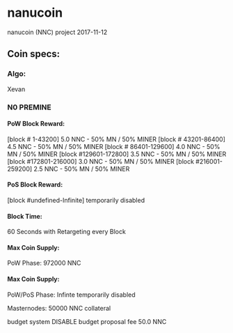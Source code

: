 # nanucoin
nanucoin (NNC)
project 2017-11-12

## Coin specs:
### Algo: 
Xevan

### N0 PREMINE

#### PoW Block Reward:
[block #     1-43200] 5.0 NNC - 50% MN / 50% MINER
[block # 43201-86400] 4.5 NNC - 50% MN / 50% MINER
[block # 86401-129600] 4.0 NNC - 50% MN / 50% MINER
[block #129601-172800] 3.5 NNC - 50% MN / 50% MINER
[block #172801-216000] 3.0 NNC - 50% MN / 50% MINER
[block #216001-259200] 2.5 NNC - 50% MN / 50% MINER

#### PoS Block Reward:
[block #undefined-Infinite] temporarily disabled

#### Block Time:
60 Seconds with Retargeting every Block

#### Max Coin Supply:
PoW Phase: 972000 NNC

#### Max Coin Supply:
PoW/PoS Phase: Infinte temporarily disabled

Masternodes: 50000 NNC collateral

budget system DISABLE
budget proposal fee 50.0 NNC